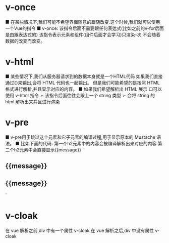 # v-once
■ 在某些情况下,我们可能不希望界面随意的跟随改变.这个时候,我们就可以使用一个Vue的指令
■ v-once:
该指令后面不需要跟任何表达式(比如之前的v-for后面是由跟表达式的)
该指令表示元素和组件(组件后面才会学习)只渲染-次,不会随着数据的改变而改变。

# v-html
■ 某些情况下,我们从服务器请求到的数据本身就是一个HTML代码
如果我们直接通过{}来输出,会将 HTML 代码也一起输出。
但是我们可能希望的是按照 HTML 格式进行解析,并且显示对应的内容。
■ 如果我们希望解析出 HTML 展示
口可以使用 v-html 指令
➢ 该指令后面往往会跟上一个 string 类型
➢ 会将 string 的 html 解析出来并且进行渲染

# v-pre
■ v-pre用于跳过这个元素和它子元素的编译过程,用于显示原本的 Mustache 语法。
■ 比如下面的代码:
第一个h2元素中的内容会被编译解析出来对应的内容
第二个h2元素中会直接显示{{message}}
`<h2>{{message}}</h2>
<h2 v-pre>{{message}}</h2>`

# v-cloak
在 vue 解析之前,div 中有一个属性 v-cloak
在 vue 解析之后,div 中没有属性 v-cloak
